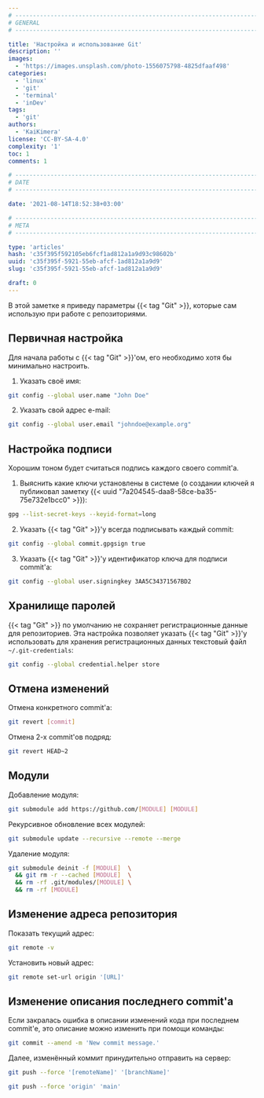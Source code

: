 ```yaml
---
# -------------------------------------------------------------------------------------------------------------------- #
# GENERAL
# -------------------------------------------------------------------------------------------------------------------- #

title: 'Настройка и использование Git'
description: ''
images:
  - 'https://images.unsplash.com/photo-1556075798-4825dfaaf498'
categories:
  - 'linux'
  - 'git'
  - 'terminal'
  - 'inDev'
tags:
  - 'git'
authors:
  - 'KaiKimera'
license: 'CC-BY-SA-4.0'
complexity: '1'
toc: 1
comments: 1

# -------------------------------------------------------------------------------------------------------------------- #
# DATE
# -------------------------------------------------------------------------------------------------------------------- #

date: '2021-08-14T18:52:38+03:00'

# -------------------------------------------------------------------------------------------------------------------- #
# META
# -------------------------------------------------------------------------------------------------------------------- #

type: 'articles'
hash: 'c35f395f592105eb6fcf1ad812a1a9d93c98602b'
uuid: 'c35f395f-5921-55eb-afcf-1ad812a1a9d9'
slug: 'c35f395f-5921-55eb-afcf-1ad812a1a9d9'

draft: 0
---
```


В этой заметке я приведу параметры {{< tag "Git" >}}, которые сам использую при работе с репозиториями.

<!--more-->

## Первичная настройка

Для начала работы с {{< tag "Git" >}}'ом, его необходимо хотя бы минимально настроить.

1. Указать своё имя:

```bash
git config --global user.name "John Doe"
```

2. Указать свой адрес e-mail:

```bash
git config --global user.email "johndoe@example.org"
```

## Настройка подписи

Хорошим тоном будет считаться подпись каждого своего commit'а.

1. Выяснить какие ключи установлены в системе (о создании ключей я публиковал заметку {{< uuid "7a204545-daa8-58ce-ba35-75e732e1bcc0" >}}):

```bash
gpg --list-secret-keys --keyid-format=long
```

2. Указать {{< tag "Git" >}}'у всегда подписывать каждый commit:

```bash
git config --global commit.gpgsign true
```

3. Указать {{< tag "Git" >}}'у идентификатор ключа для подписи commit'а:

```bash
git config --global user.signingkey 3AA5C34371567BD2
```

## Хранилище паролей

{{< tag "Git" >}} по умолчанию не сохраняет регистрационные данные для репозиториев. Эта настройка позволяет указать {{< tag "Git" >}}'у использовать для хранения регистрационных данных текстовый файл `~/.git-credentials`:

```bash
git config --global credential.helper store
```

## Отмена изменений

Отмена конкретного commit'а:

```bash
git revert [commit]
```

Отмена 2-х commit'ов подряд:

```bash
git revert HEAD~2
```

## Модули

Добавление модуля:

```bash
git submodule add https://github.com/[MODULE] [MODULE]
```

Рекурсивное обновление всех модулей:

```bash
git submodule update --recursive --remote --merge
```

Удаление модуля:

```bash
git submodule deinit -f [MODULE]  \
  && git rm -r --cached [MODULE]  \
  && rm -rf .git/modules/[MODULE] \
  && rm -rf [MODULE]
```

## Изменение адреса репозитория

Показать текущий адрес:

```bash
git remote -v
```

Установить новый адрес:

```bash
git remote set-url origin '[URL]'
```

## Изменение описания последнего commit'а

Если закралась ошибка в описании изменений кода при последнем commit'е, это описание можно изменить при помощи команды:

```bash
git commit --amend -m 'New commit message.'
```

Далее, изменённый коммит принудительно отправить на сервер:

```bash
git push --force '[remoteName]' '[branchName]'
```

```bash
git push --force 'origin' 'main'
```
